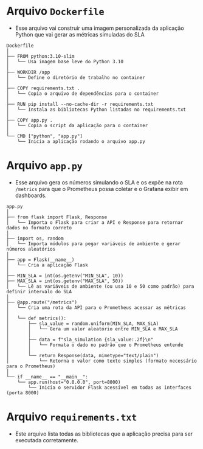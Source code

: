 # Arquivo `Dockerfile`


- Esse arquivo vai construir uma imagem personalizada da aplicação Python que vai gerar as métricas simuladas do SLA

```
Dockerfile
│
├── FROM python:3.10-slim
│   └── Usa imagem base leve do Python 3.10
│
├── WORKDIR /app
│   └── Define o diretório de trabalho no container
│
├── COPY requirements.txt .
│   └── Copia o arquivo de dependências para o container
│
├── RUN pip install --no-cache-dir -r requirements.txt
│   └── Instala as bibliotecas Python listadas no requirements.txt
│
├── COPY app.py .
│   └── Copia o script da aplicação para o container
│
└── CMD ["python", "app.py"]
    └── Inicia a aplicação rodando o arquivo app.py 

```

# Arquivo `app.py`

- Esse arquivo gera os números simulando o SLA e os expõe na rota `/metrics` para que o Prometheus possa coletar e o Grafana exibir em dashboards.

```
app.py
│
├── from flask import Flask, Response
│   └── Importa o Flask para criar a API e Response para retornar dados no formato correto
│
├── import os, random
│   └── Importa módulos para pegar variáveis de ambiente e gerar números aleatórios
│
├── app = Flask(__name__)
│   └── Cria a aplicação Flask
│
├── MIN_SLA = int(os.getenv("MIN_SLA", 10))
├── MAX_SLA = int(os.getenv("MAX_SLA", 50))
│   └── Lê as variáveis de ambiente (ou usa 10 e 50 como padrão) para definir intervalo do SLA
│
├── @app.route("/metrics")
│   └── Cria uma rota da API para o Prometheus acessar as métricas
│
│   └── def metrics():
│       ├── sla_value = random.uniform(MIN_SLA, MAX_SLA)
│       │   └── Gera um valor aleatório entre MIN_SLA e MAX_SLA
│       │
│       ├── data = f"sla_simulation {sla_value:.2f}\n"
│       │   └── Formata o dado no padrão que o Prometheus entende
│       │
│       └── return Response(data, mimetype="text/plain")
│           └── Retorna o valor como texto simples (formato necessário para o Prometheus)
│
└── if __name__ == "__main__":
    └── app.run(host="0.0.0.0", port=8000)
        └── Inicia o servidor Flask acessível em todas as interfaces (porta 8000)

```

# Arquivo `requirements.txt`

- Este arquivo lista todas as bibliotecas que a aplicação precisa para ser executada corretamente. 
